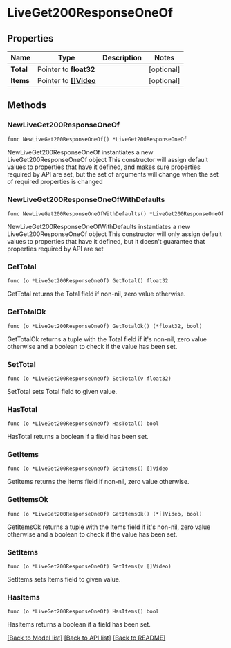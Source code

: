 # LiveGet200ResponseOneOf

## Properties

Name | Type | Description | Notes
------------ | ------------- | ------------- | -------------
**Total** | Pointer to **float32** |  | [optional] 
**Items** | Pointer to [**[]Video**](Video.md) |  | [optional] 

## Methods

### NewLiveGet200ResponseOneOf

`func NewLiveGet200ResponseOneOf() *LiveGet200ResponseOneOf`

NewLiveGet200ResponseOneOf instantiates a new LiveGet200ResponseOneOf object
This constructor will assign default values to properties that have it defined,
and makes sure properties required by API are set, but the set of arguments
will change when the set of required properties is changed

### NewLiveGet200ResponseOneOfWithDefaults

`func NewLiveGet200ResponseOneOfWithDefaults() *LiveGet200ResponseOneOf`

NewLiveGet200ResponseOneOfWithDefaults instantiates a new LiveGet200ResponseOneOf object
This constructor will only assign default values to properties that have it defined,
but it doesn't guarantee that properties required by API are set

### GetTotal

`func (o *LiveGet200ResponseOneOf) GetTotal() float32`

GetTotal returns the Total field if non-nil, zero value otherwise.

### GetTotalOk

`func (o *LiveGet200ResponseOneOf) GetTotalOk() (*float32, bool)`

GetTotalOk returns a tuple with the Total field if it's non-nil, zero value otherwise
and a boolean to check if the value has been set.

### SetTotal

`func (o *LiveGet200ResponseOneOf) SetTotal(v float32)`

SetTotal sets Total field to given value.

### HasTotal

`func (o *LiveGet200ResponseOneOf) HasTotal() bool`

HasTotal returns a boolean if a field has been set.

### GetItems

`func (o *LiveGet200ResponseOneOf) GetItems() []Video`

GetItems returns the Items field if non-nil, zero value otherwise.

### GetItemsOk

`func (o *LiveGet200ResponseOneOf) GetItemsOk() (*[]Video, bool)`

GetItemsOk returns a tuple with the Items field if it's non-nil, zero value otherwise
and a boolean to check if the value has been set.

### SetItems

`func (o *LiveGet200ResponseOneOf) SetItems(v []Video)`

SetItems sets Items field to given value.

### HasItems

`func (o *LiveGet200ResponseOneOf) HasItems() bool`

HasItems returns a boolean if a field has been set.


[[Back to Model list]](../README.md#documentation-for-models) [[Back to API list]](../README.md#documentation-for-api-endpoints) [[Back to README]](../README.md)


